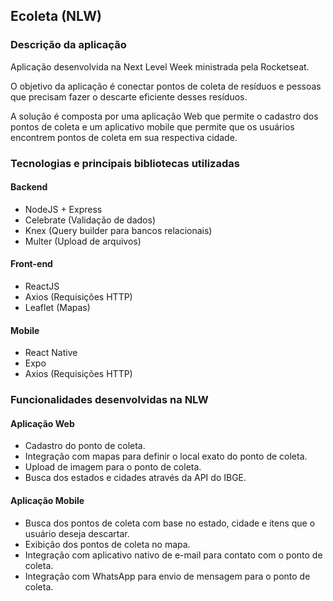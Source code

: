 ## Ecoleta (NLW)

### Descrição da aplicação

Aplicação desenvolvida na Next Level Week ministrada pela Rocketseat. 

O objetivo da aplicação é conectar pontos de coleta de resíduos e pessoas que precisam fazer o descarte eficiente desses resíduos.

A solução é composta por uma aplicação Web que permite o cadastro dos pontos de coleta e um aplicativo mobile que permite que os usuários encontrem pontos de coleta em sua respectiva cidade.



### Tecnologias e principais bibliotecas utilizadas

#### Backend
 - NodeJS + Express
 - Celebrate (Validação de dados)
 - Knex (Query builder para bancos relacionais)
 - Multer (Upload de arquivos)

#### Front-end
 - ReactJS
 - Axios (Requisições HTTP)
 - Leaflet (Mapas)

#### Mobile
 - React Native 
 - Expo
 - Axios (Requisições HTTP)

### Funcionalidades desenvolvidas na NLW

#### Aplicação Web
 - Cadastro do ponto de coleta.
 - Integração com mapas para definir o local exato do ponto de coleta.
 - Upload de imagem para o ponto de coleta.
 - Busca dos estados e cidades através da API do IBGE.

#### Aplicação Mobile
 - Busca dos pontos de coleta com base no estado, cidade e itens que o usuário deseja descartar.
 - Exibição dos pontos de coleta no mapa.
 - Integração com aplicativo nativo de e-mail para contato com o ponto de coleta.
 - Integração com WhatsApp para envio de mensagem para o ponto de coleta.




